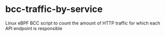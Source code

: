 # bcc-traffic-by-service
Linux eBPF BCC script to count the amount of HTTP traffic for which each API endpoint is responsible
